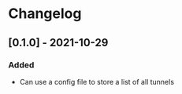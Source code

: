 # Changelog
## [0.1.0] - 2021-10-29
### Added
- Can use a config file to store a list of all tunnels